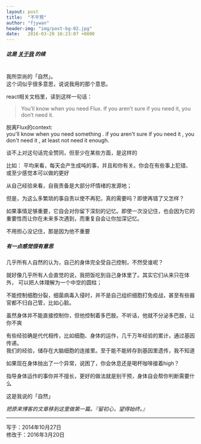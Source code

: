 ```yaml
---
layout: post
title:  "不干预"
author: "fjywan"
header-img: "img/post-bg-02.jpg"
date:   2016-03-20 16:23:07 +0800
---
```

##### 这是 <a href="/about/">关于我</a> 的续
<br>
我所崇尚的「自然」。<br>
这个词似乎很多意思，说说我用的那个意思。

react相关文档里，读到这样一句话：

>You’ll know when you need Flux. If you aren’t sure if you need it, you don’t need it.

脱离Flux的context:<br>
you'll know when you need something . if you aren't sure if you need it , you don't need it , at least not need it enough.  

谈不上对这句话完全赞同，但至少在某些方面，是这样的

比如：
平均来看，每天会产生成吨的事，并且和你有关。你会在有些事上犯错、或至少感觉本可以做的更好

从自己经验来看，自我责备是大部分坏情绪的发源地；

但是，为这么多繁琐的事自责以使不再犯，真的需要吗？即使再错了又怎样？

如果事情足够重要，它自会对你留下深刻的记忆。即使一次没记住，也会因为它的重要性而让你在未来多次遇到，而重复自会让你加深记忆。
                      
不用担心没记住，那是因为他不重要


##### 有一点感觉很有意思

几乎所有人自然的认为，自己的身体完全受自己控制，不然受谁呢？

就好像几乎所有人会直觉的说，我把饭吃到自己身体里了。其实它们从来只在体外，
可以把人体理解为一个中空的圆柱；

不能控制细胞分裂，细菌病毒入侵时，并不是自己组织细胞打免疫战，甚至有些器官都不归自己管，比如心脏。

虽然身体并不能直接控制你，但他控制着多巴胺。不听话，他就不分泌多巴胺，让你不爽

有些经验确是代代相传，比如细胞、身体的运作，几千万年经验的累计，通过基因传递。<br>
我们的经验，储存在大脑细胞的连接里。至于能不能转存到基因里遗传，我不知道

如果现在身体抛出了一个异常，说困了，你会休息还是喝杯咖啡接着high？

指导身体运作的事你并不擅长，更好的做法就是别干预，身体自会帮你判断需要什么

这是我说的「自然」
<p class="text-right">
  <i>把原来博客的文章移到这里做第一篇。『留初心，望得始终。』</i>
</p>

<hr>
<p class="text-right text-muted">
        写于：2014年10月27日<br>
        修改于：2016年3月20日
</p>
